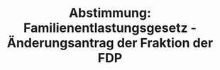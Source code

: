 ---
abstimmung:
  abstimmung: 4
  bundestagssitzung: 115
  legislaturperiode: 19
categories:
- Todo
data:
- title: Abstimmungsergebnis 20190926_4-data.pdf
  url: /res/2021-btw/abstimmungsergebnisse/20190926_4-data.pdf
- title: Abstimmungsergebnis 20190926_4_xls-data.xlsx
  url: /res/2021-btw/abstimmungsergebnisse/20190926_4_xls-data.xlsx
- title: Abstimmungsergebnis 20190926_4_xls-data.csv
  url: /res/2021-btw/abstimmungsergebnisse/csv/20190926_4_xls-data.csv
ergebnis:
  afd:
    enthaltung: 0
    gesamt: 91
    ja: 0
    nein: 75
    nichtabgegeben: 16
    ungueltig: 0
  bü90/gr:
    enthaltung: 0
    gesamt: 67
    ja: 58
    nein: 0
    nichtabgegeben: 9
    ungueltig: 0
  cdu/csu:
    enthaltung: 0
    gesamt: 246
    ja: 223
    nein: 0
    nichtabgegeben: 23
    ungueltig: 0
  die linke.:
    enthaltung: 1
    gesamt: 69
    ja: 0
    nein: 47
    nichtabgegeben: 21
    ungueltig: 0
  fdp:
    enthaltung: 0
    gesamt: 80
    ja: 69
    nein: 0
    nichtabgegeben: 11
    ungueltig: 0
  file: 20190926_4_xls-data.xlsx
  fraktionslos:
    enthaltung: 1
    gesamt: 4
    ja: 1
    nein: 0
    nichtabgegeben: 2
    ungueltig: 0
  spd:
    enthaltung: 0
    gesamt: 152
    ja: 128
    nein: 0
    nichtabgegeben: 24
    ungueltig: 0
layout: abstimmung
links:
- title: Link zu bundestag.de
  url: https://www.bundestag.de/parlament/plenum/abstimmung/abstimmung?id=552
preview: 'Deutscher Bundestag


  115. Sitzung des Deutschen Bundestages

  am Donnerstag, 26. September 2019


  Endgültiges Ergebnis der Namentlichen Abstimmung Nr. 4


  Gesetzentwurf der Bundesregierung

  Entwurf eines Gesetzes zu dem Vertrag vom 22. Januar 2019 zwischen der Bundesrepublik

  Deutschland und der Französischen Republik über die deutsch-französische

  Zusammenarbeit und Integration

  Drs. 19/10051, 19/10519, und 19/13579'
tags:
- Todo
title: 'Abstimmung: Familienentlastungsgesetz - Änderungsantrag der Fraktion der FDP'
---
